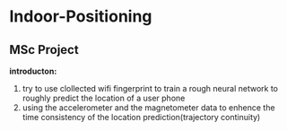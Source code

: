 # Indoor-Positioning

## MSc Project

**introducton:** 
1. try to use clollected wifi fingerprint to train a rough neural network to roughly predict the location of a user phone
2. using the accelerometer and the magnetometer data to enhence the time consistency of the location prediction(trajectory continuity)

